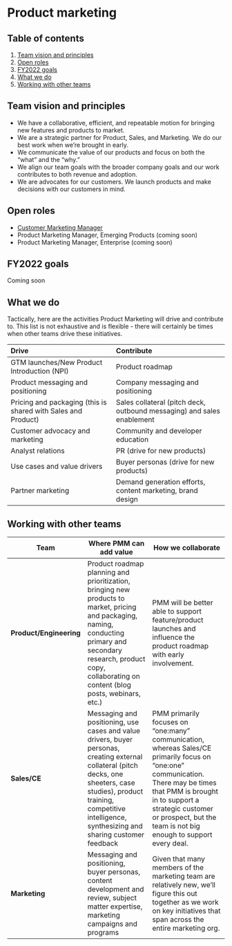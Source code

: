 # Product marketing 

## Table of contents

1. [Team vision and principles](#team-vision-and-principles)
1. [Open roles](#open-roles)
1. [FY2022 goals](#fy2022-goals)
1. [What we do](#what-we-do)
1. [Working with other teams](#working-with-other-teams)

## Team vision and principles 
- We have a collaborative, efficient, and repeatable motion for bringing new features and products to market.
- We are a strategic partner for Product, Sales, and Marketing. We do our best work when we’re brought in early.
- We communicate the value of our products and focus on both the “what” and the “why.”
- We align our team goals with the broader company goals and our work contributes to both revenue and adoption.
- We are advocates for our customers. We launch products and make decisions with our customers in mind.

## Open roles
- [Customer Marketing Manager](https://jobs.lever.co/sourcegraph/5769890f-69bd-4ff5-8515-233ce8e3c620) 
- Product Marketing Manager, Emerging Products (coming soon)
- Product Marketing Manager, Enterprise (coming soon)

## FY2022 goals
Coming soon

## What we do
Tactically, here are the activities Product Marketing will drive and contribute to. This list is not exhaustive and is flexible - there will certainly be times when other teams drive these initiatives. 

| Drive          | Contribute     |
| :------------- | :---------- |
| GTM launches/New Product Introduction (NPI)| Product roadmap|
| Product messaging and positioning  | Company messaging and positioning |
| Pricing and packaging (this is shared with Sales and Product) | Sales collateral (pitch deck, outbound messaging) and sales enablement |
| Customer advocacy and marketing     | Community and developer education |
| Analyst relations   | PR (drive for new products) |
| Use cases and value drivers   | Buyer personas (drive for new products) |
| Partner marketing   | Demand generation efforts, content marketing, brand design |

## Working with other teams
| **Team**            | **Where PMM can add value**                                                                                                                                                                                                            | **How we collaborate**                                                                                                                                                                                                                                     |
|---------------------|-----------------------------------------------------------------------------------------------------------------------------------------------------------------------------------------------------------------------------------------|--------------------------------------------------------------------------------------------------------------------------------------------------------------------------------------------------------------------------------------------------------------|
| **Product/Engineering** | Product roadmap planning and prioritization, bringing new products to market, pricing and packaging, naming, conducting primary and secondary research, product copy, collaborating on content (blog posts, webinars, etc.)             |  PMM will be better able to support feature/product launches and influence the product roadmap with early involvement.                                                                                                                                       |
| **Sales/CE**            |  Messaging and positioning, use cases and value drivers, buyer personas, creating external collateral (pitch decks, one sheeters, case studies), product training, competitive intelligence, synthesizing and sharing customer feedback | PMM primarily focuses on “one:many” communication, whereas Sales/CE primarily focus on “one:one” communication. There may be times that PMM is brought in to support a strategic customer or prospect, but the team is not big enough to support every deal. |
| **Marketing**           |  Messaging and positioning, buyer personas, content development and review, subject matter expertise, marketing campaigns and programs                                                                                                  | Given that many members of the marketing team are relatively new, we’ll figure this out together as we work on key initiatives that span across the entire marketing org.                                                                                    |
